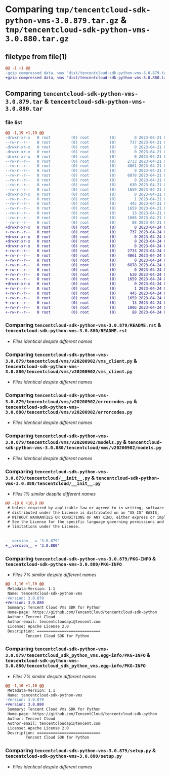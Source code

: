 # Comparing `tmp/tencentcloud-sdk-python-vms-3.0.879.tar.gz` & `tmp/tencentcloud-sdk-python-vms-3.0.880.tar.gz`

## filetype from file(1)

```diff
@@ -1 +1 @@
-gzip compressed data, was "dist/tencentcloud-sdk-python-vms-3.0.879.tar", last modified: Fri Apr 21 01:09:18 2023, max compression
+gzip compressed data, was "dist/tencentcloud-sdk-python-vms-3.0.880.tar", last modified: Mon Apr 24 03:48:45 2023, max compression
```

## Comparing `tencentcloud-sdk-python-vms-3.0.879.tar` & `tencentcloud-sdk-python-vms-3.0.880.tar`

### file list

```diff
@@ -1,19 +1,19 @@
-drwxr-xr-x   0 root         (0) root         (0)        0 2023-04-21 01:09:18.000000 tencentcloud-sdk-python-vms-3.0.879/
--rw-r--r--   0 root         (0) root         (0)      737 2023-04-21 01:09:18.000000 tencentcloud-sdk-python-vms-3.0.879/README.rst
-drwxr-xr-x   0 root         (0) root         (0)        0 2023-04-21 01:09:18.000000 tencentcloud-sdk-python-vms-3.0.879/tencentcloud/
-drwxr-xr-x   0 root         (0) root         (0)        0 2023-04-21 01:09:18.000000 tencentcloud-sdk-python-vms-3.0.879/tencentcloud/vms/
-drwxr-xr-x   0 root         (0) root         (0)        0 2023-04-21 01:09:18.000000 tencentcloud-sdk-python-vms-3.0.879/tencentcloud/vms/v20200902/
--rw-r--r--   0 root         (0) root         (0)     2733 2023-04-21 01:09:18.000000 tencentcloud-sdk-python-vms-3.0.879/tencentcloud/vms/v20200902/vms_client.py
--rw-r--r--   0 root         (0) root         (0)     4861 2023-04-21 01:09:18.000000 tencentcloud-sdk-python-vms-3.0.879/tencentcloud/vms/v20200902/errorcodes.py
--rw-r--r--   0 root         (0) root         (0)        0 2023-04-21 01:09:18.000000 tencentcloud-sdk-python-vms-3.0.879/tencentcloud/vms/v20200902/__init__.py
--rw-r--r--   0 root         (0) root         (0)     6878 2023-04-21 01:09:18.000000 tencentcloud-sdk-python-vms-3.0.879/tencentcloud/vms/v20200902/models.py
--rw-r--r--   0 root         (0) root         (0)        0 2023-04-21 01:09:18.000000 tencentcloud-sdk-python-vms-3.0.879/tencentcloud/vms/__init__.py
--rw-r--r--   0 root         (0) root         (0)      630 2023-04-21 01:09:18.000000 tencentcloud-sdk-python-vms-3.0.879/tencentcloud/__init__.py
--rw-r--r--   0 root         (0) root         (0)     1659 2023-04-21 01:09:18.000000 tencentcloud-sdk-python-vms-3.0.879/PKG-INFO
-drwxr-xr-x   0 root         (0) root         (0)        0 2023-04-21 01:09:18.000000 tencentcloud-sdk-python-vms-3.0.879/tencentcloud_sdk_python_vms.egg-info/
--rw-r--r--   0 root         (0) root         (0)        1 2023-04-21 01:09:18.000000 tencentcloud-sdk-python-vms-3.0.879/tencentcloud_sdk_python_vms.egg-info/dependency_links.txt
--rw-r--r--   0 root         (0) root         (0)      445 2023-04-21 01:09:18.000000 tencentcloud-sdk-python-vms-3.0.879/tencentcloud_sdk_python_vms.egg-info/SOURCES.txt
--rw-r--r--   0 root         (0) root         (0)     1659 2023-04-21 01:09:18.000000 tencentcloud-sdk-python-vms-3.0.879/tencentcloud_sdk_python_vms.egg-info/PKG-INFO
--rw-r--r--   0 root         (0) root         (0)       13 2023-04-21 01:09:18.000000 tencentcloud-sdk-python-vms-3.0.879/tencentcloud_sdk_python_vms.egg-info/top_level.txt
--rw-r--r--   0 root         (0) root         (0)     1006 2023-04-21 01:09:18.000000 tencentcloud-sdk-python-vms-3.0.879/setup.py
--rw-r--r--   0 root         (0) root         (0)       88 2023-04-21 01:09:18.000000 tencentcloud-sdk-python-vms-3.0.879/setup.cfg
+drwxr-xr-x   0 root         (0) root         (0)        0 2023-04-24 03:48:45.000000 tencentcloud-sdk-python-vms-3.0.880/
+-rw-r--r--   0 root         (0) root         (0)      737 2023-04-24 03:48:45.000000 tencentcloud-sdk-python-vms-3.0.880/README.rst
+drwxr-xr-x   0 root         (0) root         (0)        0 2023-04-24 03:48:45.000000 tencentcloud-sdk-python-vms-3.0.880/tencentcloud/
+drwxr-xr-x   0 root         (0) root         (0)        0 2023-04-24 03:48:45.000000 tencentcloud-sdk-python-vms-3.0.880/tencentcloud/vms/
+drwxr-xr-x   0 root         (0) root         (0)        0 2023-04-24 03:48:45.000000 tencentcloud-sdk-python-vms-3.0.880/tencentcloud/vms/v20200902/
+-rw-r--r--   0 root         (0) root         (0)     2733 2023-04-24 03:48:45.000000 tencentcloud-sdk-python-vms-3.0.880/tencentcloud/vms/v20200902/vms_client.py
+-rw-r--r--   0 root         (0) root         (0)     4861 2023-04-24 03:48:45.000000 tencentcloud-sdk-python-vms-3.0.880/tencentcloud/vms/v20200902/errorcodes.py
+-rw-r--r--   0 root         (0) root         (0)        0 2023-04-24 03:48:45.000000 tencentcloud-sdk-python-vms-3.0.880/tencentcloud/vms/v20200902/__init__.py
+-rw-r--r--   0 root         (0) root         (0)     6878 2023-04-24 03:48:45.000000 tencentcloud-sdk-python-vms-3.0.880/tencentcloud/vms/v20200902/models.py
+-rw-r--r--   0 root         (0) root         (0)        0 2023-04-24 03:48:45.000000 tencentcloud-sdk-python-vms-3.0.880/tencentcloud/vms/__init__.py
+-rw-r--r--   0 root         (0) root         (0)      630 2023-04-24 03:48:45.000000 tencentcloud-sdk-python-vms-3.0.880/tencentcloud/__init__.py
+-rw-r--r--   0 root         (0) root         (0)     1659 2023-04-24 03:48:45.000000 tencentcloud-sdk-python-vms-3.0.880/PKG-INFO
+drwxr-xr-x   0 root         (0) root         (0)        0 2023-04-24 03:48:45.000000 tencentcloud-sdk-python-vms-3.0.880/tencentcloud_sdk_python_vms.egg-info/
+-rw-r--r--   0 root         (0) root         (0)        1 2023-04-24 03:48:45.000000 tencentcloud-sdk-python-vms-3.0.880/tencentcloud_sdk_python_vms.egg-info/dependency_links.txt
+-rw-r--r--   0 root         (0) root         (0)      445 2023-04-24 03:48:45.000000 tencentcloud-sdk-python-vms-3.0.880/tencentcloud_sdk_python_vms.egg-info/SOURCES.txt
+-rw-r--r--   0 root         (0) root         (0)     1659 2023-04-24 03:48:45.000000 tencentcloud-sdk-python-vms-3.0.880/tencentcloud_sdk_python_vms.egg-info/PKG-INFO
+-rw-r--r--   0 root         (0) root         (0)       13 2023-04-24 03:48:45.000000 tencentcloud-sdk-python-vms-3.0.880/tencentcloud_sdk_python_vms.egg-info/top_level.txt
+-rw-r--r--   0 root         (0) root         (0)     1006 2023-04-24 03:48:45.000000 tencentcloud-sdk-python-vms-3.0.880/setup.py
+-rw-r--r--   0 root         (0) root         (0)       88 2023-04-24 03:48:45.000000 tencentcloud-sdk-python-vms-3.0.880/setup.cfg
```

### Comparing `tencentcloud-sdk-python-vms-3.0.879/README.rst` & `tencentcloud-sdk-python-vms-3.0.880/README.rst`

 * *Files identical despite different names*

### Comparing `tencentcloud-sdk-python-vms-3.0.879/tencentcloud/vms/v20200902/vms_client.py` & `tencentcloud-sdk-python-vms-3.0.880/tencentcloud/vms/v20200902/vms_client.py`

 * *Files identical despite different names*

### Comparing `tencentcloud-sdk-python-vms-3.0.879/tencentcloud/vms/v20200902/errorcodes.py` & `tencentcloud-sdk-python-vms-3.0.880/tencentcloud/vms/v20200902/errorcodes.py`

 * *Files identical despite different names*

### Comparing `tencentcloud-sdk-python-vms-3.0.879/tencentcloud/vms/v20200902/models.py` & `tencentcloud-sdk-python-vms-3.0.880/tencentcloud/vms/v20200902/models.py`

 * *Files identical despite different names*

### Comparing `tencentcloud-sdk-python-vms-3.0.879/tencentcloud/__init__.py` & `tencentcloud-sdk-python-vms-3.0.880/tencentcloud/__init__.py`

 * *Files 1% similar despite different names*

```diff
@@ -10,8 +10,8 @@
 # Unless required by applicable law or agreed to in writing, software
 # distributed under the License is distributed on an "AS IS" BASIS,
 # WITHOUT WARRANTIES OR CONDITIONS OF ANY KIND, either express or implied.
 # See the License for the specific language governing permissions and
 # limitations under the License.
 
 
-__version__ = '3.0.879'
+__version__ = '3.0.880'
```

### Comparing `tencentcloud-sdk-python-vms-3.0.879/PKG-INFO` & `tencentcloud-sdk-python-vms-3.0.880/PKG-INFO`

 * *Files 7% similar despite different names*

```diff
@@ -1,10 +1,10 @@
 Metadata-Version: 1.1
 Name: tencentcloud-sdk-python-vms
-Version: 3.0.879
+Version: 3.0.880
 Summary: Tencent Cloud Vms SDK for Python
 Home-page: https://github.com/TencentCloud/tencentcloud-sdk-python
 Author: Tencent Cloud
 Author-email: tencentcloudapi@tencent.com
 License: Apache License 2.0
 Description: ============================
         Tencent Cloud SDK for Python
```

### Comparing `tencentcloud-sdk-python-vms-3.0.879/tencentcloud_sdk_python_vms.egg-info/PKG-INFO` & `tencentcloud-sdk-python-vms-3.0.880/tencentcloud_sdk_python_vms.egg-info/PKG-INFO`

 * *Files 7% similar despite different names*

```diff
@@ -1,10 +1,10 @@
 Metadata-Version: 1.1
 Name: tencentcloud-sdk-python-vms
-Version: 3.0.879
+Version: 3.0.880
 Summary: Tencent Cloud Vms SDK for Python
 Home-page: https://github.com/TencentCloud/tencentcloud-sdk-python
 Author: Tencent Cloud
 Author-email: tencentcloudapi@tencent.com
 License: Apache License 2.0
 Description: ============================
         Tencent Cloud SDK for Python
```

### Comparing `tencentcloud-sdk-python-vms-3.0.879/setup.py` & `tencentcloud-sdk-python-vms-3.0.880/setup.py`

 * *Files identical despite different names*

